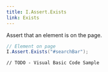 ```yaml
---
title: I.Assert.Exists
link: Exists
---
```

Assert that an element is on the page.

```csharp
// Element on page
I.Assert.Exists("#searchBar");
```
```vbnet
// TODO - Visual Basic Code Sample
```